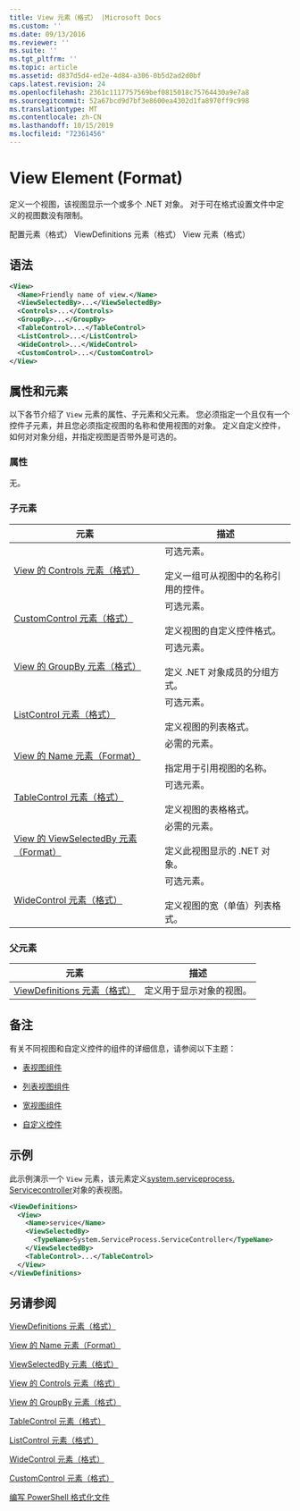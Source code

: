 ```yaml
---
title: View 元素（格式） |Microsoft Docs
ms.custom: ''
ms.date: 09/13/2016
ms.reviewer: ''
ms.suite: ''
ms.tgt_pltfrm: ''
ms.topic: article
ms.assetid: d837d5d4-ed2e-4d84-a306-0b5d2ad2d0bf
caps.latest.revision: 24
ms.openlocfilehash: 2361c1117757569bef0815018c75764430a9e7a8
ms.sourcegitcommit: 52a67bcd9d7bf3e8600ea4302d1fa8970ff9c998
ms.translationtype: MT
ms.contentlocale: zh-CN
ms.lasthandoff: 10/15/2019
ms.locfileid: "72361456"
---
```

# <a name="view-element-format"></a>View Element (Format)

定义一个视图，该视图显示一个或多个 .NET 对象。 对于可在格式设置文件中定义的视图数没有限制。

配置元素（格式） ViewDefinitions 元素（格式） View 元素（格式）

## <a name="syntax"></a>语法

```xml
<View>
  <Name>Friendly name of view.</Name>
  <ViewSelectedBy>...</ViewSelectedBy>
  <Controls>...</Controls>
  <GroupBy>...</GroupBy>
  <TableControl>...</TableControl>
  <ListControl>...</ListControl>
  <WideControl>...</WideControl>
  <CustomControl>...</CustomControl>
</View>
```

## <a name="attributes-and-elements"></a>属性和元素

以下各节介绍了 `View` 元素的属性、子元素和父元素。 您必须指定一个且仅有一个控件子元素，并且您必须指定视图的名称和使用视图的对象。 定义自定义控件，如何对对象分组，并指定视图是否带外是可选的。

### <a name="attributes"></a>属性

无。

### <a name="child-elements"></a>子元素

|元素|描述|
|-------------|-----------------|
|[View 的 Controls 元素（格式）](./controls-element-for-view-format.md)|可选元素。<br /><br /> 定义一组可从视图中的名称引用的控件。|
|[CustomControl 元素（格式）](./customcontrol-element-for-groupby-format.md)|可选元素。<br /><br /> 定义视图的自定义控件格式。|
|[View 的 GroupBy 元素（格式）](./groupby-element-for-view-format.md)|可选元素。<br /><br /> 定义 .NET 对象成员的分组方式。|
|[ListControl 元素（格式）](./listcontrol-element-format.md)|可选元素。<br /><br /> 定义视图的列表格式。|
|[View 的 Name 元素（Format）](./name-element-for-view-format.md)|必需的元素。<br /><br /> 指定用于引用视图的名称。|
|[TableControl 元素（格式）](./tablecontrol-element-format.md)|可选元素。<br /><br /> 定义视图的表格格式。|
|[View 的 ViewSelectedBy 元素（Format）](./viewselectedby-element-format.md)|必需的元素。<br /><br /> 定义此视图显示的 .NET 对象。|
|[WideControl 元素（格式）](./widecontrol-element-format.md)|可选元素。<br /><br /> 定义视图的宽（单值）列表格式。|

### <a name="parent-elements"></a>父元素

|元素|描述|
|-------------|-----------------|
|[ViewDefinitions 元素（格式）](./viewdefinitions-element-format.md)|定义用于显示对象的视图。|

## <a name="remarks"></a>备注

有关不同视图和自定义控件的组件的详细信息，请参阅以下主题：

- [表视图组件](./creating-a-table-view.md)

- [列表视图组件](./creating-a-list-view.md)

- [宽视图组件](./creating-a-wide-view.md)

- [自定义控件](./creating-custom-controls.md)

## <a name="example"></a>示例

此示例演示一个 `View` 元素，该元素定义[system.serviceprocess. Servicecontroller](/dotnet/api/System.ServiceProcess.ServiceController)对象的表视图。

```xml
<ViewDefinitions>
  <View>
    <Name>service</Name>
    <ViewSelectedBy>
      <TypeName>System.ServiceProcess.ServiceController</TypeName>
    </ViewSelectedBy>
    <TableControl>...</TableControl>
  </View>
</ViewDefinitions>

```

## <a name="see-also"></a>另请参阅

[ViewDefinitions 元素（格式）](./viewdefinitions-element-format.md)

[View 的 Name 元素（Format）](./name-element-for-view-format.md)

[ViewSelectedBy 元素（格式）](./viewselectedby-element-format.md)

[View 的 Controls 元素（格式）](./controls-element-for-view-format.md)

[View 的 GroupBy 元素（格式）](./groupby-element-for-view-format.md)

[TableControl 元素（格式）](./tablecontrol-element-format.md)

[ListControl 元素（格式）](./listcontrol-element-format.md)

[WideControl 元素（格式）](./widecontrol-element-format.md)

[CustomControl 元素（格式）](./customcontrol-element-for-groupby-format.md)

[编写 PowerShell 格式化文件](./writing-a-powershell-formatting-file.md)
